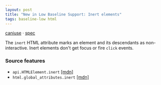 ```yaml
---
layout: post
title: "New in Low Baseline Support: Inert elements"
tags: baseline-low html
---
```


[caniuse](https://caniuse.com/?search=inert) · [spec](https://html.spec.whatwg.org/multipage/interaction.html#inert-subtrees)

The `inert` HTML attribute marks an element and its descendants as non-interactive. Inert elements don't get focus or fire `click` events.

### Source features

- ``api.HTMLElement.inert`` [[mdn]](https://developer.mozilla.org/en-US/search?q=api.HTMLElement.inert)
- ``html.global_attributes.inert`` [[mdn]](https://developer.mozilla.org/en-US/search?q=html.global_attributes.inert)
